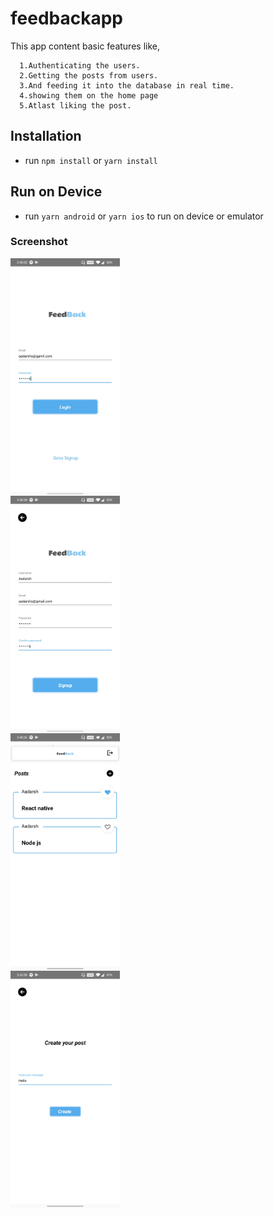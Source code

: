 # feedbackapp
This app content basic features like,

      1.Authenticating the users.
      2.Getting the posts from users.
      3.And feeding it into the database in real time.
      4.showing them on the home page
      5.Atlast liking the post.
## Installation

- run `npm install` or `yarn install`

## Run on Device

- run `yarn android` or `yarn ios` to run on device or emulator


 ### Screenshot
 <div style="display:grid">

<img src="feedback/feedbackapp/screenshots/Screenshot_20201029-153802.jpg" height="380px"/>
<img src="feedback/feedbackapp/screenshots/Screenshot_20201029-153839.jpg" height="380px"/>
<img src="feedback/feedbackapp/screenshots/Screenshot_20201029-154026.jpg" height="380px"/>
<img src="feedback/feedbackapp/screenshots/Screenshot_20201029-154539.jpg" height="380px"/>
</div>
